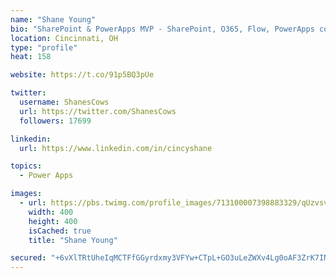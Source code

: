 ```yaml
---
name: "Shane Young"
bio: "SharePoint & PowerApps MVP - SharePoint, O365, Flow, PowerApps consulting? @PowerApps911 | Pure Snark? You found it."
location: Cincinnati, OH
type: "profile"
heat: 158

website: https://t.co/91p5BQ3pUe

twitter:
  username: ShanesCows
  url: https://twitter.com/ShanesCows
  followers: 17699

linkedin:
  url: https://www.linkedin.com/in/cincyshane

topics:
  - Power Apps

images:
  - url: https://pbs.twimg.com/profile_images/713100007398883329/qUzvsvQ3_400x400.jpg
    width: 400
    height: 400
    isCached: true
    title: "Shane Young"

secured: "+6vXlTRtUheIqMCTFfGGyrdxmy3VFYw+CTpL+GO3uLeZWXv4Lg0oAF3ZrK7INgKJoZHlkJJ/kZOSbswTRcBIwF0YtPauq0+1GYoOwaUvb+wTLrFPNUrdqS8QMfts4MK/Hriqaf1zeVuiiTXg7lzgFkqbulUbjUQ1rahtHiNK6Zpy1piWL6Ie52p6kz23D5LzY6WHQlCPyrTz2jOehiADAjPEtWjLNx3O03yO5ajciS0plCfIILxe6b7nYH1y1tkL/S2i9dMTVDCMGej2jQWhaNSzHnokKFeUgSpULXZfxO1H98nNVathmEaR3uw2RMLtOSO2kQ/b6Rg/PoCq9+uNjUQ6GHOLAh1jblGuB74SDf4pvyCRJeKonmViM+pXIPed2bB8qRb7ZtSJYgno6SCPP83taStbBACS26yNT7hHQmg=;wH2qGe4zEATs4HjgxTFMgg=="
---
```


